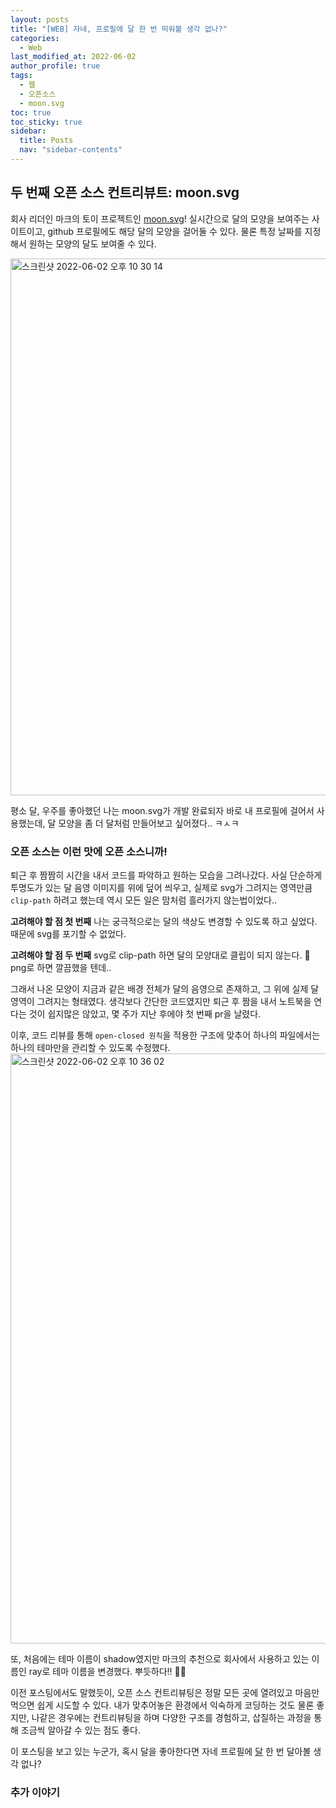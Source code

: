 ```yaml
---
layout: posts
title: "[WEB] 자네, 프로필에 달 한 번 띄워볼 생각 없나?"
categories:
  - Web
last_modified_at: 2022-06-02
author_profile: true
tags:
  - 웹
  - 오픈소스
  - moon.svg
toc: true
toc_sticky: true
sidebar:
  title: Posts
  nav: "sidebar-contents"
---
```



## 두 번째 오픈 소스 컨트리뷰트: moon.svg

회사 리더인 마크의 토이 프로젝트인 [moon.svg](https://moon-svg.minung.dev/)! 실시간으로 달의 모양을 보여주는 사이트이고, github 프로필에도 해당 달의 모양을 걸어둘 수 있다. 물론 특정 날짜를 지정해서 원하는 모양의 달도 보여줄 수 있다. 

<img width="859" alt="스크린샷 2022-06-02 오후 10 30 14" src="https://user-images.githubusercontent.com/48341341/171640615-402aa5b1-b636-4973-872f-7af9dada850d.png">

평소 달, 우주를 좋아했던 나는 moon.svg가 개발 완료되자 바로 내 프로필에 걸어서 사용했는데, 달 모양을 좀 더 달처럼 만들어보고 싶어졌다.. ㅋㅅㅋ


### 오픈 소스는 이런 맛에 오픈 소스니까!
퇴근 후 짬짬히 시간을 내서 코드를 파악하고 원하는 모습을 그려나갔다. 사실 단순하게 투명도가 있는 달 음영 이미지를 위에 덮어 씌우고, 실제로 svg가 그려지는 영역만큼 `clip-path` 하려고 했는데 역시 모든 일은 맘처럼 흘러가지 않는법이었다..

**고려해야 할 점 첫 번째**
나는 궁극적으로는 달의 색상도 변경할 수 있도록 하고 싶었다.
때문에 svg를 포기할 수 없었다.

**고려해야 할 점 두 번째**
svg로 clip-path 하면 달의 모양대로 클립이 되지 않는다. 🥲 png로 하면 깔끔했을 텐데..

그래서 나온 모양이 지금과 같은 배경 전체가 달의 음영으로 존재하고, 그 위에 실제 달 영역이 그려지는 형태였다.
생각보다 간단한 코드였지만 퇴근 후 짬을 내서 노트북을 연다는 것이 쉽지많은 않았고, 몇 주가 지난 후에야 첫 번째 pr을 날렸다. 

이후, 코드 리뷰를 통해 `open-closed 원칙`을 적용한 구조에 맞추어 하나의 파일에서는 하나의 테마만을 관리할 수 있도록 수정했다.
<img width="944" alt="스크린샷 2022-06-02 오후 10 36 02" src="https://user-images.githubusercontent.com/48341341/171641736-ad069784-afa1-4a89-a17c-3a18218b91df.png">

또, 처음에는 테마 이름이 shadow였지만 마크의 추천으로 회사에서 사용하고 있는 이름인 ray로 테마 이름을 변경했다. 뿌듯하다!! ✌🏻

이전 포스팅에서도 말했듯이, 오픈 소스 컨트리뷰팅은 정말 모든 곳에 열려있고 마음만 먹으면 쉽게 시도할 수 있다. 내가 맞추어놓은 환경에서 익숙하게 코딩하는 것도 물론 좋지만, 나같은 경우에는 컨트리뷰팅을 하며 다양한 구조를 경험하고, 삽질하는 과정을 통해 조금씩 알아갈 수 있는 점도 좋다.

이 포스팅을 보고 있는 누군가, 혹시 달을 좋아한다면 자네 프로필에 [달](https://moon-svg.minung.dev/) 한 번 달아볼 생각 없나?



### 추가 이야기
